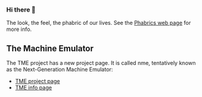 ### Hi there 👋
The look, the feel, the phabric of our lives. See the [Phabrics web page](https://phabrics.github.io) for more info.

## The Machine Emulator

The TME project has a new project page. It is called nme, tentatively known as the Next-Generation Machine Emulator:

* [TME project page](https://osdn.net/projects/nme)
* [TME info page](https://phabrics.github.io/tme.html)
<!--
**phabrics/phabrics** is a ✨ _special_ ✨ repository because its `README.md` (this file) appears on your GitHub profile.

Here are some ideas to get you started:

- 🔭 I’m currently working on ...
- 🌱 I’m currently learning ...
- 👯 I’m looking to collaborate on ...
- 🤔 I’m looking for help with ...
- 💬 Ask me about ...
- 📫 How to reach me: ...
- 😄 Pronouns: ...
- ⚡ Fun fact: ...
-->
